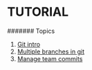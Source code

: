# TUTORIAL


####### Topics

1. [Git intro](docs/gitintro)
2. [Multiple branches in git](docs/gitbranches)
3. [Manage team commits](docs/teamcommit)
